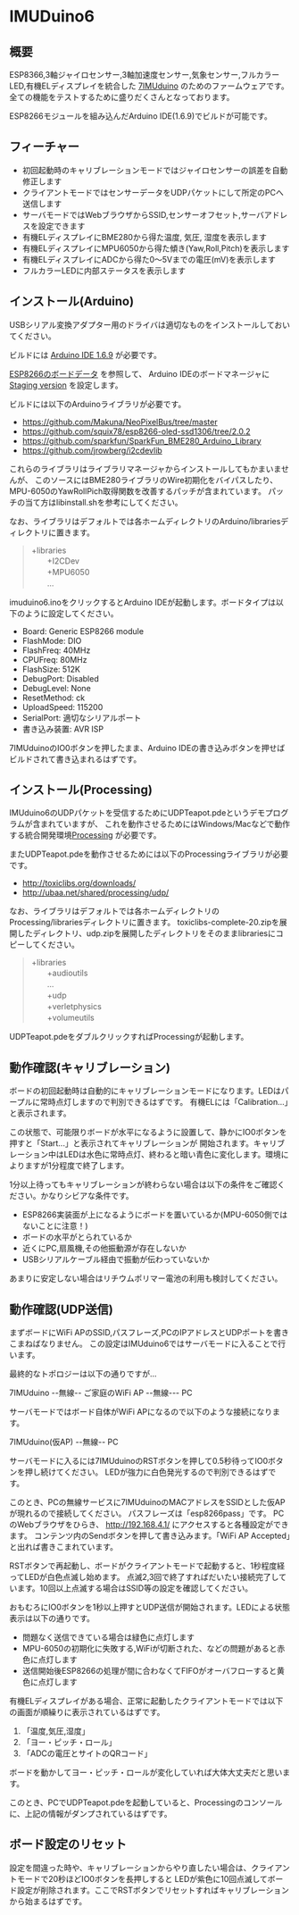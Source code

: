 # IMUDuino6

## 概要

ESP8366,3軸ジャイロセンサー,3軸加速度センサー,気象センサー,フルカラーLED,有機ELディスプレイを統合した
[7IMUduino](http://www.papa.to/kinowiki/index.php/Products/7IMUduino) のためのファームウェアです。
全ての機能をテストするために盛りだくさんとなっております。

ESP8266モジュールを組み込んだArduino IDE(1.6.9)でビルドが可能です。

## フィーチャー

- 初回起動時のキャリブレーションモードではジャイロセンサーの誤差を自動修正します
- クライアントモードではセンサーデータをUDPパケットにして所定のPCへ送信します
- サーバモードではWebブラウザからSSID,センサーオフセット,サーバアドレスを設定できます
- 有機ELディスプレイにBME280から得た温度, 気圧, 湿度を表示します
- 有機ELディスプレイにMPU6050から得た傾き(Yaw,Roll,Pitch)を表示します
- 有機ELディスプレイにADCから得た0〜5Vまでの電圧(mV)を表示します
- フルカラーLEDに内部ステータスを表示します

## インストール(Arduino)

USBシリアル変換アダプター用のドライバは適切なものをインストールしておいてください。

ビルドには [Arduino IDE 1.6.9](https://www.arduino.cc/en/Main/Software) が必要です。

[ESP8266のボードデータ](https://github.com/esp8266/Arduino) を参照して、
Arduino IDEのボードマネージャに[Staging version](http://arduino.esp8266.com/staging/package_esp8266com_index.json) を設定します。

ビルドには以下のArduinoライブラリが必要です。

- https://github.com/Makuna/NeoPixelBus/tree/master
- https://github.com/squix78/esp8266-oled-ssd1306/tree/2.0.2
- https://github.com/sparkfun/SparkFun_BME280_Arduino_Library
- https://github.com/jrowberg/i2cdevlib

これらのライブラリはライブラリマネージャからインストールしてもかまいませんが、
このソースにはBME280ライブラリのWire初期化をバイパスしたり、MPU-6050のYawRollPich取得関数を改善するパッチが含まれています。
パッチの当て方はlibinstall.shを参考にしてください。

なお、ライブラリはデフォルトでは各ホームディレクトリのArduino/librariesディレクトリに置きます。

>+libraries  
>　　+I2CDev  
>　　+MPU6050  
>　　...  

imuduino6.inoをクリックするとArduino IDEが起動します。ボードタイプは以下のように設定してください。

- Board: Generic ESP8266 module
- FlashMode: DIO
- FlashFreq: 40MHz
- CPUFreq: 80MHz
- FlashSize: 512K
- DebugPort: Disabled
- DebugLevel: None
- ResetMethod: ck
- UploadSpeed: 115200
- SerialPort: 適切なシリアルポート
- 書き込み装置: AVR ISP

7IMUduinoのIO0ボタンを押したまま、Arduino IDEの書き込みボタンを押せばビルドされて書き込まれるはずです。

## インストール(Processing)

IMUduino6のUDPパケットを受信するためにUDPTeapot.pdeというデモプログラムが含まれていますが、
これを動作させるためにはWindows/Macなどで動作する統合開発環境[Processing](https://processing.org/) が必要です。

またUDPTeapot.pdeを動作させるためには以下のProcessingライブラリが必要です。

- http://toxiclibs.org/downloads/
- http://ubaa.net/shared/processing/udp/

なお、ライブラリはデフォルトでは各ホームディレクトリのProcessing/librariesディレクトリに置きます。
toxiclibs-complete-20.zipを展開したディレクトリ、udp.zipを展開したディレクトリをそのままlibrariesにコピーしてください。

> +libraries  
>　　+audioutils  
>　　...  
>　　+udp  
>　　+verletphysics  
>　　+volumeutils  

UDPTeapot.pdeをダブルクリックすればProcessingが起動します。


## 動作確認(キャリブレーション)

ボードの初回起動時は自動的にキャリブレーションモードになります。LEDはパープルに常時点灯しますので判別できるはずです。
有機ELには「Calibration...」と表示されます。

この状態で、可能限りボードが水平になるように設置して、静かにIO0ボタンを押すと「Start...」と表示されてキャリブレーションが
開始されます。キャリブレーション中はLEDは水色に常時点灯、終わると暗い青色に変化します。環境によりますが1分程度で終了します。

1分以上待ってもキャリブレーションが終わらない場合は以下の条件をご確認ください。かなりシビアな条件です。

- ESP8266実装面が上になるようにボードを置いているか(MPU-6050側ではないことに注意！)
- ボードの水平がとられているか
- 近くにPC,扇風機,その他振動源が存在しないか
- USBシリアルケーブル経由で振動が伝わっていないか

あまりに安定しない場合はリチウムポリマー電池の利用も検討してください。


## 動作確認(UDP送信)

まずボードにWiFi APのSSID,パスフレーズ,PCのIPアドレスとUDPポートを書きこまねばなりません。
この設定はIMUduino6ではサーバモードに入ることで行います。

最終的なトポロジーは以下の通りですが...

 7IMUduino --無線-- ご家庭のWiFi AP --無線--- PC

サーバモードではボード自体がWiFi APになるので以下のような接続になります。

 7IMUduino(仮AP) --無線-- PC

サーバモードに入るには7IMUduinoのRSTボタンを押して0.5秒待ってIO0ボタンを押し続けてください。
LEDが強力に白色発光するので判別できるはずです。

このとき、PCの無線サービスに7IMUduinoのMACアドレスをSSIDとした仮APが現れるので接続してください。
パスフレーズは「esp8266pass」です。
PCのWebブラウザをひらき、 http://192.168.4.1/ にアクセスすると各種設定ができます。
コンテンツ内のSendボタンを押して書き込みます。「WiFi AP Accepted」と出れば書きこまれています。

RSTボタンで再起動し、ボードがクライアントモードで起動すると、1秒程度経ってLEDが白色点滅し始めます。
点滅2,3回で終了すればだいたい接続完了しています。10回以上点滅する場合はSSID等の設定を確認してください。

おもむろにIO0ボタンを1秒以上押すとUDP送信が開始されます。LEDによる状態表示は以下の通りです。

- 問題なく送信できている場合は緑色に点灯します
- MPU-6050の初期化に失敗する,WiFiが切断された、などの問題があると赤色に点灯します
- 送信開始後ESP8266の処理が間に合わなくてFIFOがオーバフローすると黄色に点灯します

有機ELディスプレイがある場合、正常に起動したクライアントモードでは以下の画面が順繰りに表示されているはずです。

1. 「温度,気圧,湿度」
2. 「ヨー・ピッチ・ロール」
3. 「ADCの電圧とサイトのQRコード」

ボードを動かしてヨー・ピッチ・ロールが変化していれば大体大丈夫だと思います。

このとき、PCでUDPTeapot.pdeを起動していると、Processingのコンソールに、上記の情報がダンプされているはずです。

## ボード設定のリセット

設定を間違った時や、キャリブレーションからやり直したい場合は、クライアントモードで20秒ほどIO0ボタンを長押しすると
LEDが紫色に10回点滅してボード設定が削除されます。ここでRSTボタンでリセットすればキャリブレーションから始まるはずです。

